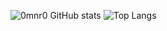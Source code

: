 ![0mnr0 GitHub stats](https://github-readme-stats.vercel.app/api?username=0mnr0&show_icons=true&theme=date_night&border_radius=10&locale=ru)
![Top Langs](https://github-readme-stats.vercel.app/api/top-langs/?username=0mnr0&layout=donut-vertical&theme=date_night&border_radius=10&locale=ru)

